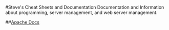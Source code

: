 #Steve's Cheat Sheets and Documentation
Documentation and Information about programming, server management, and web server management.

##[Apache Docs](apache.md)

